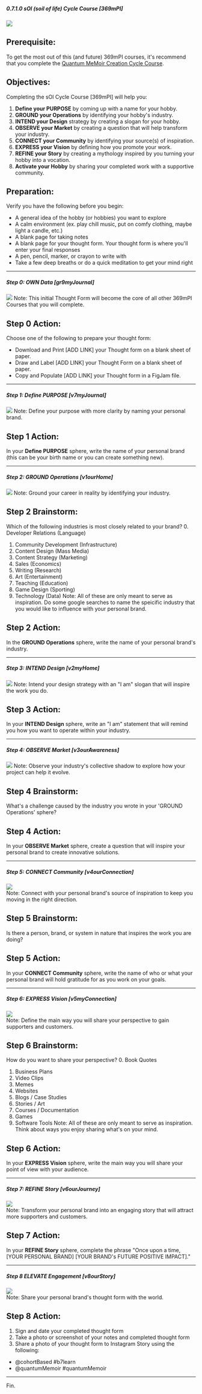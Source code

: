 ##### 0.7.1.0 sOl (soil of life) Cycle Course [369mPI]

![](https://github.com/trainfarb/trainfarb/blob/main/3.2.0-intend-design---v2myHome/3.2.2-components---v2gr2body/gh-banner---sol-cycle-course.png)

## Prerequisite:
To get the most out of this (and future) 369mPI courses, it's recommend that you complete the [Quantum MeMoir Creation Cycle Course](https://www.quantummemoir.com/a/xd0dh). 

## Objectives:
Completing the sOl Cycle Course [369mPI] will help you:
1. **Define your PURPOSE** by coming up with a name for your hobby.
2. **GROUND your Operations** by identifying your hobby's industry.
3. **INTEND your Design** strategy by creating a slogan for your hobby.
4. **OBSERVE your Market** by creating a question that will help transform your industry.
5. **CONNECT your Community** by identifying your source(s) of inspiration.
6. **EXPRESS your Vision** by defining how you promote your work. 
7. **REFINE your Story** by creating a mythology inspired by you turning your hobby into a vocation.
8. **Activate your Hobby** by sharing your completed work with a supportive community.

## Preparation:
Verify you have the following before you begin:
* A general idea of the hobby (or hobbies) you want to explore
* A calm environment (ex. play chill music, put on comfy clothing, maybe light a candle, etc.)
* A blank page for taking notes
* A blank page for your thought form. Your thought form is where you'll enter your final responses
* A pen, pencil, marker, or crayon to write with
* Take a few deep breaths or do a quick meditation to get your mind right
  
  
---
  
  
##### Step 0: OWN Data [gr9myJournal]
![](https://github.com/trainfarb/trainfarb/blob/main/3.2.0-intend-design---v2myHome/3.2.2-components---v2gr2body/gh-diagram---sol-cycle-course-step0.png)
Note: This initial Thought Form will become the core of all other 369mPI Courses that you will complete.

## Step 0 Action:
Choose one of the following to prepare your thought form:
* Download and Print [ADD LINK]  your Thought form on a blank sheet of paper.
* Draw and Label [ADD LINK]  your Thought Form on a blank sheet of paper.
* Copy and Populate [ADD LINK] your Thought form in a FigJam file.

---

##### Step 1: Define PURPOSE [v7myJournal]
![](https://github.com/trainfarb/trainfarb/blob/main/3.2.0-intend-design---v2myHome/3.2.2-components---v2gr2body/gh-diagram---sol-cycle-course-step1.png)
Note: Define your purpose with more clarity by naming your personal brand.  

## Step 1 Action:
In your **Define PURPOSE** sphere, write the name of your personal brand (this can be your birth name or you can create something new).

---

##### Step 2: GROUND Operations [v1ourHome]
![](https://github.com/trainfarb/trainfarb/blob/main/3.2.0-intend-design---v2myHome/3.2.2-components---v2gr2body/gh-diagram---sol-cycle-course-step2.png) 
Note: Ground your career in reality by identifying your industry.

## Step 2 Brainstorm:
Which of the following industries is most closely related to your brand?
0. Developer Relations (Language)
1. Community Development (Infrastructure)
2. Content Design (Mass Media)
3. Content Strategy (Marketing)
4. Sales (Economics)
5. Writing (Research)
6. Art (Entertainment)
7. Teaching (Education)
8. Game Design (Sporting)
9. Technology (Data)
Note: All of these are only meant to serve as inspiration. Do some google searches to name the speicific industry that you would like to influence with your personal brand.

## Step 2 Action:
In the **GROUND Operations** sphere, write the name of your personal brand's industry.

---

##### Step 3: INTEND Design [v2myHome]
![](https://github.com/trainfarb/trainfarb/blob/main/3.2.0-intend-design---v2myHome/3.2.2-components---v2gr2body/gh-diagram---sol-cycle-course-step3.png) 
Note: Intend your design strategy with an "I am" slogan that will inspire the work you do.

## Step 3 Action:
In your **INTEND Design** sphere, write an "I am" statement that will remind you how you want to operate within your industry.

---

##### Step 4: OBSERVE Market [v3ourAwareness]
![](https://github.com/trainfarb/trainfarb/blob/main/3.2.0-intend-design---v2myHome/3.2.2-components---v2gr2body/gh-diagram---sol-cycle-course-step4.png) 
Note: Observe your industry's collective shadow to explore how your project can help it evolve.

## Step 4 Brainstorm:
What's a challenge caused by the industry you wrote in your 'GROUND Operations' sphere? 

## Step 4 Action:
In your **OBSERVE Market** sphere, create a question that will inspire your personal brand to create innovative solutions.

---

##### Step 5: CONNECT Community [v4ourConnection]
![](https://github.com/trainfarb/trainfarb/blob/main/3.2.0-intend-design---v2myHome/3.2.2-components---v2gr2body/gh-diagram---sol-cycle-course-step5.png)  
Note: Connect with your personal brand's source of inspiration to keep you moving in the right direction.

## Step 5 Brainstorm:
Is there a person, brand, or system in nature that inspires the work you are doing?

## Step 5 Action:
In your **CONNECT Community** sphere, write the name of who or what your personal brand will hold gratitude for as you work on your goals.

---

##### Step 6: EXPRESS Vision [v5myConnection]
![](https://github.com/trainfarb/trainfarb/blob/main/3.2.0-intend-design---v2myHome/3.2.2-components---v2gr2body/gh-diagram---sol-cycle-course-step6.png)  
Note: Define the main way you will share your perspective to gain supporters and customers.

## Step 6 Brainstorm:
How do you want to share your perspective?
0. Book Quotes
1. Business Plans
2. Video Clips
3. Memes
4. Websites
5. Blogs / Case Studies
6. Stories / Art
7. Courses / Documentation
8. Games
9. Software Tools
Note: All of these are only meant to serve as inspiration. Think about ways you enjoy sharing what's on your mind.

## Step 6 Action:
In your **EXPRESS Vision** sphere, write the main way you will share your point of view with your audience.

---

##### Step 7: REFINE Story [v6ourJourney]
![](https://github.com/trainfarb/trainfarb/blob/main/3.2.0-intend-design---v2myHome/3.2.2-components---v2gr2body/gh-diagram---sol-cycle-course-step7.png)  
Note: Transform your personal brand into an engaging story that will attract more supporters and customers.

## Step 7 Action:
In your **REFINE Story** sphere, complete the phrase "Once upon a time, [YOUR PERSONAL BRAND] [YOUR BRAND's FUTURE POSITIVE IMPACT]."

---

##### Step 8 ELEVATE Engagement [v8ourStory]
![](https://github.com/trainfarb/trainfarb/blob/main/3.2.0-intend-design---v2myHome/3.2.2-components---v2gr2body/gh-diagram---sol-cycle-course-step8.png)  
Note: Share your personal brand's thought form with the world.

## Step 8 Action:
1. Sign and date your completed thought form
2. Take a photo or screenshot of your notes and completed thought form
3. Share a photo of your thought form to Instagram Story using the following:
  - @cohortBased #b7learn
  - @quantumMemoir #quantumMemoir

---
Fin.
